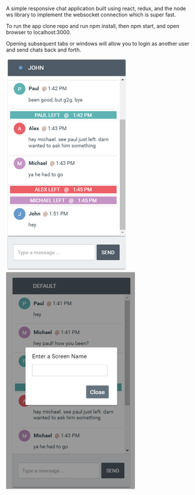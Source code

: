 A simple responsive chat application built using react, redux, and the node ws library to implement the websocket connection which is super fast. 

To run the app clone repo and run npm install, then npm start, and open browser to localhost:3000. 

Opening subsequent tabs or windows will allow you to login as another user and send chats back and forth.



![Alt text](./mobile.png?raw=true) ![Alt text](./chat-login.png?raw=true)



